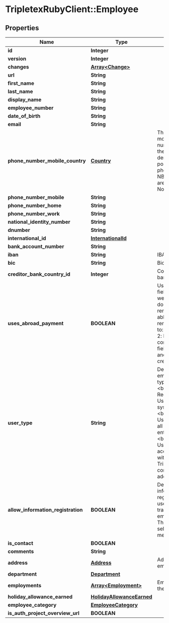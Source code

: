 # TripletexRubyClient::Employee

## Properties
Name | Type | Description | Notes
------------ | ------------- | ------------- | -------------
**id** | **Integer** |  | [optional] 
**version** | **Integer** |  | [optional] 
**changes** | [**Array&lt;Change&gt;**](Change.md) |  | [optional] 
**url** | **String** |  | [optional] 
**first_name** | **String** |  | 
**last_name** | **String** |  | 
**display_name** | **String** |  | [optional] 
**employee_number** | **String** |  | [optional] 
**date_of_birth** | **String** |  | [optional] 
**email** | **String** |  | [optional] 
**phone_number_mobile_country** | [**Country**](Country.md) | The country of the mobile phone number. If not set, the country is derived as best as possible from phoneNumberMobile. NB! 8 digit numbers are assumed to be Norwegian. | [optional] 
**phone_number_mobile** | **String** |  | [optional] 
**phone_number_home** | **String** |  | [optional] 
**phone_number_work** | **String** |  | [optional] 
**national_identity_number** | **String** |  | [optional] 
**dnumber** | **String** |  | [optional] 
**international_id** | [**InternationalId**](InternationalId.md) |  | [optional] 
**bank_account_number** | **String** |  | [optional] 
**iban** | **String** | IBAN field | [optional] 
**bic** | **String** | Bic (swift) field | [optional] 
**creditor_bank_country_id** | **Integer** | Country of creditor bank field | [optional] 
**uses_abroad_payment** | **BOOLEAN** | UsesAbroadPayment field. Determines if we should use domestic or abroad remittance. To be able to use abroad remittance, one has to: 1: have Autopay 2: have valid combination of the fields Iban, Bic (swift) and Country of creditor bank.  | [optional] 
**user_type** | **String** | Define the employee&#39;s user type.&lt;br&gt;STANDARD: Reduced access. Users with limited system entitlements.&lt;br&gt;EXTENDED: Users can be given all system entitlements.&lt;br&gt;NO_ACCESS: User with no log on access.&lt;br&gt;Users with access to Tripletex must confirm the email address. | [optional] 
**allow_information_registration** | **BOOLEAN** | Determines if salary information can be registered on the user including hours, travel expenses and employee expenses. The user may also be selected as a project member on projects. | [optional] 
**is_contact** | **BOOLEAN** |  | [optional] 
**comments** | **String** |  | [optional] 
**address** | [**Address**](Address.md) | Address tied to the employee | [optional] 
**department** | [**Department**](Department.md) |  | [optional] 
**employments** | [**Array&lt;Employment&gt;**](Employment.md) | Employments tied to the employee | [optional] 
**holiday_allowance_earned** | [**HolidayAllowanceEarned**](HolidayAllowanceEarned.md) |  | [optional] 
**employee_category** | [**EmployeeCategory**](EmployeeCategory.md) |  | [optional] 
**is_auth_project_overview_url** | **BOOLEAN** |  | [optional] 


